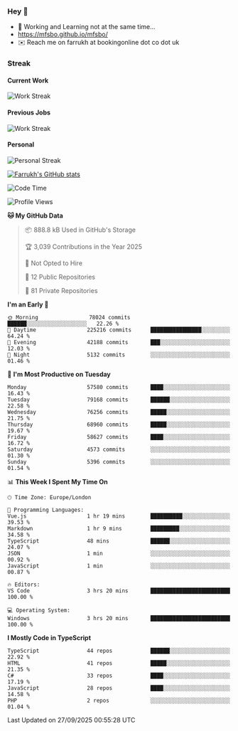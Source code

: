 ### Hey 👋

- 🏃 Working and Learning not at the same time...
- https://mfsbo.github.io/mfsbo/
- ✉️ Reach me on farrukh at bookingonline dot co dot uk

### Streak
#### Current Work
![Work Streak](https://streak-stats.demolab.com/?user=mfsbo)
#### Previous Jobs
![Work Streak](https://streak-stats.demolab.com/?user=farrukhcw)
#### Personal
![Personal Streak](https://streak-stats.demolab.com/?user=farrukhsubhani)

[![Farrukh's GitHub stats](https://github-readme-stats.vercel.app/api?username=mfsbo&hide=stars&count_private=true)](https://github.com/mfsbo/)

<!--START_SECTION:waka-->
![Code Time](http://img.shields.io/badge/Code%20Time-1%2C060%20hrs%203%20mins-blue)

![Profile Views](http://img.shields.io/badge/Profile%20Views-43-blue)

**🐱 My GitHub Data** 

> 📦 888.8 kB Used in GitHub's Storage 
 > 
> 🏆 3,039 Contributions in the Year 2025
 > 
> 🚫 Not Opted to Hire
 > 
> 📜 12 Public Repositories 
 > 
> 🔑 81 Private Repositories 
 > 
**I'm an Early 🐤** 

```text
🌞 Morning                78024 commits       ██████░░░░░░░░░░░░░░░░░░░   22.26 % 
🌆 Daytime                225216 commits      ████████████████░░░░░░░░░   64.24 % 
🌃 Evening                42188 commits       ███░░░░░░░░░░░░░░░░░░░░░░   12.03 % 
🌙 Night                  5132 commits        ░░░░░░░░░░░░░░░░░░░░░░░░░   01.46 % 
```
📅 **I'm Most Productive on Tuesday** 

```text
Monday                   57580 commits       ████░░░░░░░░░░░░░░░░░░░░░   16.43 % 
Tuesday                  79168 commits       ██████░░░░░░░░░░░░░░░░░░░   22.58 % 
Wednesday                76256 commits       █████░░░░░░░░░░░░░░░░░░░░   21.75 % 
Thursday                 68960 commits       █████░░░░░░░░░░░░░░░░░░░░   19.67 % 
Friday                   58627 commits       ████░░░░░░░░░░░░░░░░░░░░░   16.72 % 
Saturday                 4573 commits        ░░░░░░░░░░░░░░░░░░░░░░░░░   01.30 % 
Sunday                   5396 commits        ░░░░░░░░░░░░░░░░░░░░░░░░░   01.54 % 
```


📊 **This Week I Spent My Time On** 

```text
🕑︎ Time Zone: Europe/London

💬 Programming Languages: 
Vue.js                   1 hr 19 mins        ██████████░░░░░░░░░░░░░░░   39.53 % 
Markdown                 1 hr 9 mins         █████████░░░░░░░░░░░░░░░░   34.58 % 
TypeScript               48 mins             ██████░░░░░░░░░░░░░░░░░░░   24.07 % 
JSON                     1 min               ░░░░░░░░░░░░░░░░░░░░░░░░░   00.92 % 
JavaScript               1 min               ░░░░░░░░░░░░░░░░░░░░░░░░░   00.87 % 

🔥 Editors: 
VS Code                  3 hrs 20 mins       █████████████████████████   100.00 % 

💻 Operating System: 
Windows                  3 hrs 20 mins       █████████████████████████   100.00 % 
```

**I Mostly Code in TypeScript** 

```text
TypeScript               44 repos            ██████░░░░░░░░░░░░░░░░░░░   22.92 % 
HTML                     41 repos            █████░░░░░░░░░░░░░░░░░░░░   21.35 % 
C#                       33 repos            ████░░░░░░░░░░░░░░░░░░░░░   17.19 % 
JavaScript               28 repos            ████░░░░░░░░░░░░░░░░░░░░░   14.58 % 
PHP                      2 repos             ░░░░░░░░░░░░░░░░░░░░░░░░░   01.04 % 
```




 Last Updated on 27/09/2025 00:55:28 UTC
<!--END_SECTION:waka-->
<!--
**mfsbo/mfsbo** is a ✨ _special_ ✨ repository because its `README.md` (this file) appears on your GitHub profile.

Here are some ideas to get you started:

- 🔭 I’m currently working on ...
- 🌱 I’m currently learning ...
- 👯 I’m looking to collaborate on ...
- 🤔 I’m looking for help with ...
- 💬 Ask me about ...
- 📫 How to reach me: ...
- 😄 Pronouns: ...
- ⚡ Fun fact: ...
-->
